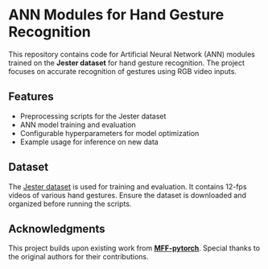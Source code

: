 # ANN Modules for Hand Gesture Recognition  

This repository contains code for Artificial Neural Network (ANN) modules trained on the **Jester dataset** for hand gesture recognition. The project focuses on accurate recognition of gestures using RGB video inputs.  

## Features  

- Preprocessing scripts for the Jester dataset  
- ANN model training and evaluation  
- Configurable hyperparameters for model optimization  
- Example usage for inference on new data  

## Dataset  

The [Jester dataset](https://www.kaggle.com/datasets/toxicmender/20bn-jester) is used for training and evaluation. It contains 12-fps videos of various hand gestures. Ensure the dataset is downloaded and organized before running the scripts.  

## Acknowledgments  

This project builds upon existing work from **[MFF-pytorch](https://github.com/okankop/MFF-pytorch/tree/master)**. Special thanks to the original authors for their contributions.  
